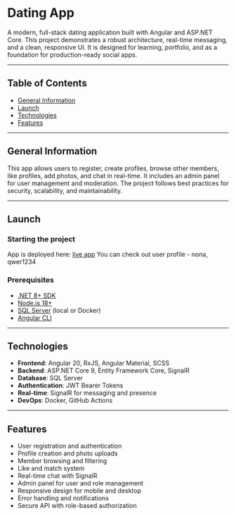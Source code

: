 # Dating App

A modern, full-stack dating application built with Angular and ASP.NET Core. This project demonstrates a robust architecture, real-time messaging, and a clean, responsive UI. It is designed for learning, portfolio, and as a foundation for production-ready social apps.

---

## Table of Contents

-   [General Information](#general-information)
-   [Launch](#launch)
-   [Technologies](#technologies)
-   [Features](#features)

---

## General Information

This app allows users to register, create profiles, browse other members, like profiles, add photos, and chat in real-time. It includes an admin panel for user management and moderation. The project follows best practices for security, scalability, and maintainability.

---

## Launch

### Starting the project

App is deployed here: [live app](https://dating-app-gbn.azurewebsites.net/)
You can check out user profile - nona, qwer1234

### Prerequisites

-   [.NET 8+ SDK](https://dotnet.microsoft.com/download)
-   [Node.js 18+](https://nodejs.org/)
-   [SQL Server](https://www.microsoft.com/en-us/sql-server/sql-server-downloads) (local or Docker)
-   [Angular CLI](https://angular.io/cli)

---

## Technologies

-   **Frontend**: Angular 20, RxJS, Angular Material, SCSS
-   **Backend**: ASP.NET Core 9, Entity Framework Core, SignalR
-   **Database**: SQL Server
-   **Authentication**: JWT Bearer Tokens
-   **Real-time**: SignalR for messaging and presence
-   **DevOps**: Docker, GitHub Actions

---

## Features

-   User registration and authentication
-   Profile creation and photo uploads
-   Member browsing and filtering
-   Like and match system
-   Real-time chat with SignalR
-   Admin panel for user and role management
-   Responsive design for mobile and desktop
-   Error handling and notifications
-   Secure API with role-based authorization
